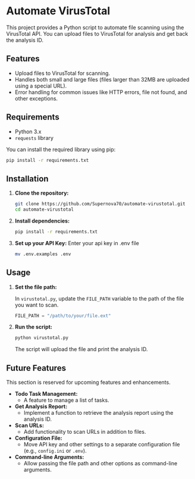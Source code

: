 # Automate VirusTotal

This project provides a Python script to automate file scanning using the VirusTotal API. You can upload files to VirusTotal for analysis and get back the analysis ID.

## Features

*   Upload files to VirusTotal for scanning.
*   Handles both small and large files (files larger than 32MB are uploaded using a special URL).
*   Error handling for common issues like HTTP errors, file not found, and other exceptions.

## Requirements

*   Python 3.x
*   `requests` library

You can install the required library using pip:

```bash
pip install -r requirements.txt
```

## Installation

1.  **Clone the repository:**

    ```bash
    git clone https://github.com/Supernova70/automate-virustotal.git
    cd automate-virustotal
    ```

2.  **Install dependencies:**

    ```bash
    pip install -r requirements.txt
    ```

3.  **Set up your API Key:**
    Enter your api key in .env file 
    ```bash
    mv .env.examples .env
    ```
## Usage

1.  **Set the file path:**

    In `virustotal.py`, update the `FILE_PATH` variable to the path of the file you want to scan.

    ```python
    FILE_PATH = "/path/to/your/file.ext"
    ```

2.  **Run the script:**

    ```bash
    python virustotal.py
    ```

    The script will upload the file and print the analysis ID.

## Future Features

This section is reserved for upcoming features and enhancements.

*   **Todo Task Management:**
    *   A feature to manage a list of tasks.
*   **Get Analysis Report:**
    *   Implement a function to retrieve the analysis report using the analysis ID.
*   **Scan URLs:**
    *   Add functionality to scan URLs in addition to files.
*   **Configuration File:**
    *   Move API key and other settings to a separate configuration file (e.g., `config.ini` or `.env`).
*   **Command-line Arguments:**
    *   Allow passing the file path and other options as command-line arguments.
